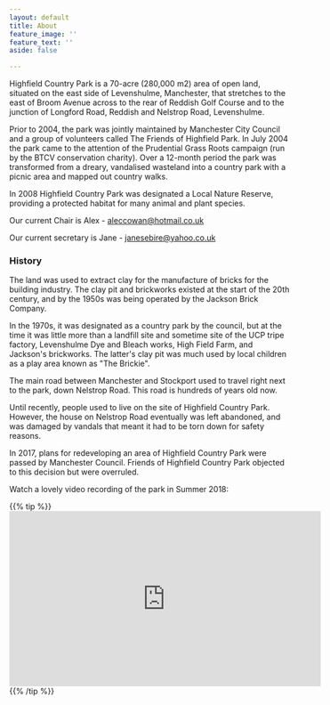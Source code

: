 ```yaml
---
layout: default
title: About
feature_image: ''
feature_text: ''
aside: false

---
```

Highfield Country Park is a 70-acre (280,000 m2) area of open land, situated on the east side of Levenshulme, Manchester, that stretches to the east of Broom Avenue across to the rear of Reddish Golf Course and to the junction of Longford Road, Reddish and Nelstrop Road, Levenshulme.

Prior to 2004, the park was jointly maintained by Manchester City Council and a group of volunteers called The Friends of Highfield Park. In July 2004 the park came to the attention of the Prudential Grass Roots campaign (run by the BTCV conservation charity). Over a 12-month period the park was transformed from a dreary, vandalised wasteland into a country park with a picnic area and mapped out country walks.

In 2008 Highfield Country Park was designated a Local Nature Reserve, providing a protected habitat for many animal and plant species.

Our current Chair is Alex - aleccowan@hotmail.co.uk

Our current secretary is Jane - janesebire@yahoo.co.uk

### History

The land was used to extract clay for the manufacture of bricks for the building industry. The clay pit and brickworks existed at the start of the 20th century, and by the 1950s was being operated by the Jackson Brick Company.

In the 1970s, it was designated as a country park by the council, but at the time it was little more than a landfill site and sometime site of the UCP tripe factory, Levenshulme Dye and Bleach works, High Field Farm, and Jackson's brickworks. The latter's clay pit was much used by local children as a play area known as "The Brickie".

The main road between Manchester and Stockport used to travel right next to the park, down Nelstrop Road. This road is hundreds of years old now.

Until recently, people used to live on the site of Highfield Country Park. However, the house on Nelstrop Road eventually was left abandoned, and was damaged by vandals that meant it had to be torn down for safety reasons.

In 2017, plans for redeveloping an area of Highfield Country Park were passed by Manchester Council. Friends of Highfield Country Park objected to this decision but were overruled.

Watch a lovely video recording of the park in Summer 2018:

{{% tip %}} <iframe width="560" height="315" src="https://www.youtube.com/embed/X79yDrslJbs" frameborder="0" allow="accelerometer; autoplay; encrypted-media; gyroscope; picture-in-picture" allowfullscreen></iframe> {{% /tip %}}